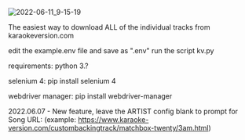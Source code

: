 ![2022-06-11_9-15-19](https://user-images.githubusercontent.com/5192019/173196016-c447d3a6-eda8-4f00-bd74-2c574a9dd976.jpg)


The easiest way to download ALL of the individual tracks from karaokeversion.com


edit the example.env file and save as ".env"
run the script kv.py

requirements:
python 3.?

selenium 4:
pip install selenium 4

webdriver manager:
pip install webdriver-manager

2022.06.07 - New feature, leave the ARTIST config blank to prompt for Song URL: (example: https://www.karaoke-version.com/custombackingtrack/matchbox-twenty/3am.html)
